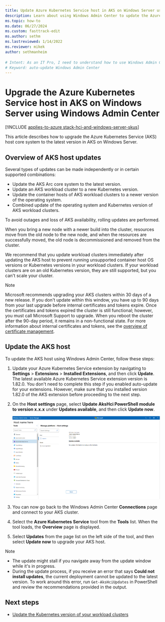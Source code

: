 ```yaml
---
title: Update Azure Kubernetes Service host in AKS on Windows Server using Windows Admin Center
description: Learn about using Windows Admin Center to update the Azure Kubernetes Service host in AKS on Windows Server.
ms.topic: how-to
ms.date: 06/27/2024
ms.custom: fasttrack-edit
ms.author: sethm 
ms.lastreviewed: 1/14/2022
ms.reviewer: mikek
author: sethmanheim

# Intent: As an IT Pro, I need to understand how to use Windows Admin Center to update my AKS host.
# Keyword: auto-update Windows Admin Center
---
```


# Upgrade the Azure Kubernetes Service host in AKS on Windows Server using Windows Admin Center

[!INCLUDE [applies-to-azure stack-hci-and-windows-server-skus](includes/aks-hci-applies-to-skus/aks-hybrid-applies-to-azure-stack-hci-windows-server-sku.md)]

This article describes how to upgrade the Azure Kubernetes Service (AKS) host core system to the latest version in AKS on Windows Server.

## Overview of AKS host updates

Several types of updates can be made independently or in certain supported combinations:

- Update the AKS Arc core system to the latest version.
- Update an AKS workload cluster to a new Kubernetes version.
- Update the container hosts of AKS workload clusters to a newer version of the operating system.
- Combined update of the operating system and Kubernetes version of AKS workload clusters.

To avoid outages and loss of AKS availability, rolling updates are performed.

When you bring a new node with a newer build into the cluster, resources move from the old node to the new node, and when the resources are successfully moved, the old node is decommissioned and removed from the cluster.

We recommend that you update workload clusters immediately after updating the AKS host to prevent running unsupported container host OS versions or Kubernetes versions in your workload clusters. If your workload clusters are on an old Kubernetes version, they are still supported, but you can't scale your cluster.

> [!NOTE]  
> Microsoft recommends upgrading your AKS clusters within 30 days of a new release. If you don't update within this window, you have up to 90 days from your last upgrade before internal certificates and tokens expire. Once the certificates and tokens expired the cluster is still functional; however, you must call Microsoft Support to upgrade. When you reboot the cluster after the 90-day period, it remains in a non-functional state. For more information about internal certificates and tokens, see the [overview of certificate management](certificates-overview.md).

## Update the AKS host

To update the AKS host using Windows Admin Center, follow these steps:

1. Update your Azure Kubernetes Service extension by navigating to **Settings** > **Extensions** > **Installed Extensions**, and then click **Update**. The latest available Azure Kubernetes Service extension version is 1.82.0. You don't need to complete this step if you enabled auto-update for your extensions. However, make sure that you installed version 1.82.0 of the AKS extension before proceeding to the next step.

1. On the **Host settings** page, select **Update AksHci PowerShell module to version x.x.x** under **Updates available**, and then click **Update now**.

   [![Screenshot showing the available AksHci PowerShell updates in AKS host settings.](./media/wac-upgrade/available-module-version.png)](./media/wac-upgrade/available-module-version.png#lightbox)

1. You can now go back to the Windows Admin Center **Connections** page and connect to your AKS cluster.
1. Select the **Azure Kubernetes Service** tool from the **Tools** list. When the tool loads, the **Overview** page is displayed.
1. Select **Updates** from the page list on the left side of the tool, and then select **Update now** to upgrade your AKS host.

> [!NOTE]
>
> - The update might stall if you navigate away from the update window while it's in progress.
> - During the update process, if you receive an error that says **Could not install updates**, the current deployment cannot be updated to the latest version. To work around this error, run `Get-AksHciUpdates` in PowerShell and review the recommendations provided in the output.

## Next steps

- [Update the Kubernetes version of your workload clusters](./upgrade-kubernetes.md)
